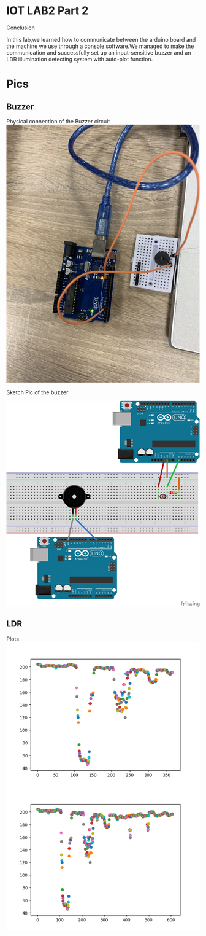 <!DOCTYPE html>
<html>

<head>
  <meta charset="utf-8">
  <meta name="viewport" content="width=device-width, initial-scale=1.0">
  <title>README</title>
  <link rel="stylesheet" href="https://stackedit.io/style.css" />
</head>

<body class="stackedit">
  <div class="stackedit__html"><h1 id="iot-lab2-part-2">IOT LAB2 Part 2</h1>
<p>Conclusion</p>
<p>In this lab,we learned how to communicate between the arduino board and the machine we use through a console software.We managed to make the communication and successfully set up an input-sensitive buzzer and an LDR  illumination detecting system with auto-plot function.</p>
<h1 id="pics">Pics</h1>
<h2 id="buzzer">Buzzer</h2>
<p>Physical connection of the Buzzer circuit<br>
<img src="https://github.com/efrei-paris-sud/hello-water/blob/master/Lab/2/report/2/physica.jpg" alt="enter image description here"></p>
<p>Sketch Pic of the buzzer</p>
<p><img src="https://github.com/efrei-paris-sud/hello-water/blob/master/Lab/2/report/2/sketch.png" alt="enter image description here"></p>
<h2 id="ldr">LDR</h2>
<p>Plots<br>
<img src="https://github.com/efrei-paris-sud/hello-water/blob/master/Lab/2/report/2/plot.png" alt="enter image description here"><br>
<img src="https://github.com/efrei-paris-sud/hello-water/blob/master/Lab/2/report/2/plot2.png" alt="enter image description here"></p>
</div>
</body>

</html>
